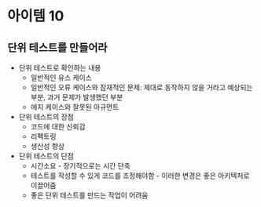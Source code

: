 # 아이템 10

## 단위 테스트를 만들어라

- 단위 테스트로 확인하는 내용
    - 일반적인 유스 케이스
    - 일반적인 오류 케이스와 잠재적인 문제: 제대로 동작하지 않을 거라고 예상되는 부분, 과거 문제가 발생했던 부분
    - 에지 케이스와 잘못된 아규먼트
- 단위 테스트의 장점
    - 코드에 대한 신뢰감
    - 리펙토링
    - 생산성 향상
- 단위 테스트의 단점
    - 시간소요 - 장기적으로는 시간 단축
    - 테스트를 작성할 수 있게 코드를 조정해야함 - 이러한 변경은 좋은 아키텍처로 이끌어줌
    - 좋은 단위 테스트를 만드는 작업이 어려움